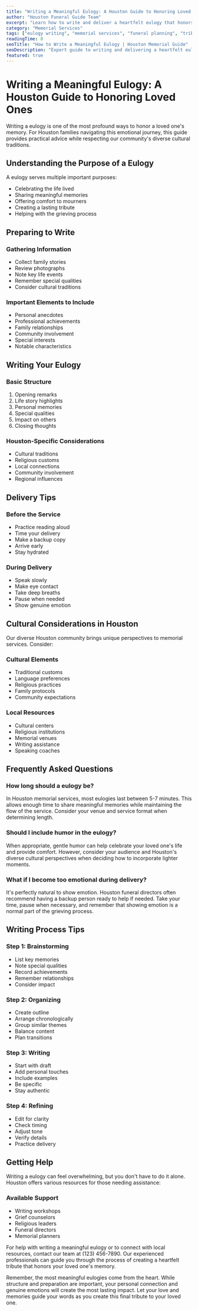 ```yaml
---
title: "Writing a Meaningful Eulogy: A Houston Guide to Honoring Loved Ones"
author: "Houston Funeral Guide Team"
excerpt: "Learn how to write and deliver a heartfelt eulogy that honors your loved one's memory, with guidance specific to Houston's diverse cultural traditions."
category: "Memorial Services"
tags: ["eulogy writing", "memorial services", "funeral planning", "tributes"]
readingTime: 8
seoTitle: "How to Write a Meaningful Eulogy | Houston Memorial Guide"
seoDescription: "Expert guide to writing and delivering a heartfelt eulogy in Houston. Learn how to honor your loved one with a personal and meaningful tribute."
featured: true
---
```


# Writing a Meaningful Eulogy: A Houston Guide to Honoring Loved Ones

Writing a eulogy is one of the most profound ways to honor a loved one's memory. For Houston families navigating this emotional journey, this guide provides practical advice while respecting our community's diverse cultural traditions.

## Understanding the Purpose of a Eulogy

A eulogy serves multiple important purposes:
- Celebrating the life lived
- Sharing meaningful memories
- Offering comfort to mourners
- Creating a lasting tribute
- Helping with the grieving process

## Preparing to Write

### Gathering Information
- Collect family stories
- Review photographs
- Note key life events
- Remember special qualities
- Consider cultural traditions

### Important Elements to Include
- Personal anecdotes
- Professional achievements
- Family relationships
- Community involvement
- Special interests
- Notable characteristics

## Writing Your Eulogy

### Basic Structure
1. Opening remarks
2. Life story highlights
3. Personal memories
4. Special qualities
5. Impact on others
6. Closing thoughts

### Houston-Specific Considerations
- Cultural traditions
- Religious customs
- Local connections
- Community involvement
- Regional influences

## Delivery Tips

### Before the Service
- Practice reading aloud
- Time your delivery
- Make a backup copy
- Arrive early
- Stay hydrated

### During Delivery
- Speak slowly
- Make eye contact
- Take deep breaths
- Pause when needed
- Show genuine emotion

## Cultural Considerations in Houston

Our diverse Houston community brings unique perspectives to memorial services. Consider:

### Cultural Elements
- Traditional customs
- Language preferences
- Religious practices
- Family protocols
- Community expectations

### Local Resources
- Cultural centers
- Religious institutions
- Memorial venues
- Writing assistance
- Speaking coaches

## Frequently Asked Questions

### How long should a eulogy be?
In Houston memorial services, most eulogies last between 5-7 minutes. This allows enough time to share meaningful memories while maintaining the flow of the service. Consider your venue and service format when determining length.

### Should I include humor in the eulogy?
When appropriate, gentle humor can help celebrate your loved one's life and provide comfort. However, consider your audience and Houston's diverse cultural perspectives when deciding how to incorporate lighter moments.

### What if I become too emotional during delivery?
It's perfectly natural to show emotion. Houston funeral directors often recommend having a backup person ready to help if needed. Take your time, pause when necessary, and remember that showing emotion is a normal part of the grieving process.

## Writing Process Tips

### Step 1: Brainstorming
- List key memories
- Note special qualities
- Record achievements
- Remember relationships
- Consider impact

### Step 2: Organizing
- Create outline
- Arrange chronologically
- Group similar themes
- Balance content
- Plan transitions

### Step 3: Writing
- Start with draft
- Add personal touches
- Include examples
- Be specific
- Stay authentic

### Step 4: Refining
- Edit for clarity
- Check timing
- Adjust tone
- Verify details
- Practice delivery

## Getting Help

Writing a eulogy can feel overwhelming, but you don't have to do it alone. Houston offers various resources for those needing assistance:

### Available Support
- Writing workshops
- Grief counselors
- Religious leaders
- Funeral directors
- Memorial planners

For help with writing a meaningful eulogy or to connect with local resources, contact our team at (123) 456-7890. Our experienced professionals can guide you through the process of creating a heartfelt tribute that honors your loved one's memory.

Remember, the most meaningful eulogies come from the heart. While structure and preparation are important, your personal connection and genuine emotions will create the most lasting impact. Let your love and memories guide your words as you create this final tribute to your loved one.